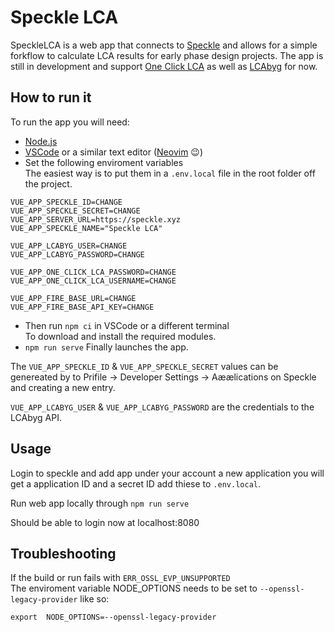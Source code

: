 # Speckle LCA

SpeckleLCA is a web app that connects to [Speckle](https://speckle.systems/) and allows for a simple forkflow to calculate LCA results for early phase design projects.
The app is still in development and support [One Click LCA](https://www.oneclicklca.com/) as well as [LCAbyg](https://lcabyg.dk/en/) for now.

## How to run it

To run the app you will need:

- [Node.js](https://nodejs.org/en/)
- [VSCode](https://code.visualstudio.com/) or a similar text editor ([Neovim](https://neovim.io/) :wink:)
- Set the following enviroment variables\
  The easiest way is to put them in a `.env.local` file in the root folder off the project.

```
VUE_APP_SPECKLE_ID=CHANGE
VUE_APP_SPECKLE_SECRET=CHANGE
VUE_APP_SERVER_URL=https://speckle.xyz
VUE_APP_SPECKLE_NAME="Speckle LCA"

VUE_APP_LCABYG_USER=CHANGE
VUE_APP_LCABYG_PASSWORD=CHANGE

VUE_APP_ONE_CLICK_LCA_PASSWORD=CHANGE
VUE_APP_ONE_CLICK_LCA_USERNAME=CHANGE

VUE_APP_FIRE_BASE_URL=CHANGE
VUE_APP_FIRE_BASE_API_KEY=CHANGE
```

- Then run `npm ci` in VSCode or a different terminal\
  To download and install the required modules.
- `npm run serve` Finally launches the app.

The `VUE_APP_SPECKLE_ID` & `VUE_APP_SPECKLE_SECRET` values can be genereated by to Prifile -> Developer Settings -> Aæælications on Speckle and creating a new entry.

`VUE_APP_LCABYG_USER` & `VUE_APP_LCABYG_PASSWORD` are the credentials to the LCAbyg API.

## Usage

Login to speckle and add app under your account a new application you will get a application ID and a secret ID add thiese to `.env.local`.

Run web app locally through `npm run serve`

Should be able to login now at localhost:8080

## Troubleshooting

If the build or run fails with `ERR_OSSL_EVP_UNSUPPORTED`\
The enviroment variable NODE_OPTIONS needs to be set to `--openssl-legacy-provider` like so:

```
export  NODE_OPTIONS=--openssl-legacy-provider
```
